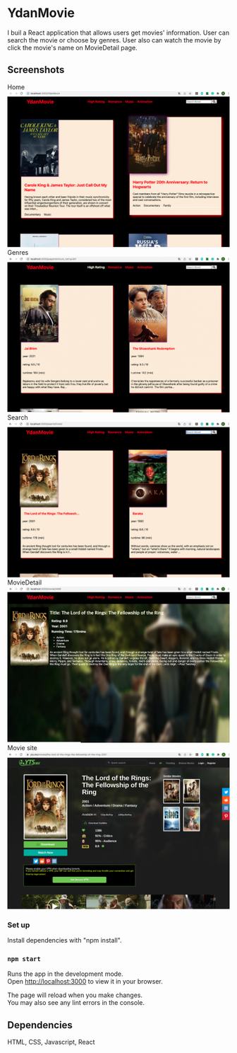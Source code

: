 # YdanMovie

I buil a React application that allows users get movies' information. User can search the movie or choose by genres.
User also can watch the movie by click the movie's name on MovieDetail page.

## Screenshots

Home
!["Homepage"](https://github.com/yhupaul/YdanMovie/blob/main/doc/Homepage.png)
Genres
!["Genres"](https://github.com/yhupaul/YdanMovie/blob/main/doc/Genres.png)
Search
!["Search"](https://github.com/yhupaul/YdanMovie/blob/main/doc/Search.png)
MovieDetail
!["MovieDetail"](https://github.com/yhupaul/YdanMovie/blob/main/doc/MovieDetail.png)
Movie site
!["Movie site"](https://github.com/yhupaul/YdanMovie/blob/main/doc/Movie%20site.png)


### Set up

Install dependencies with "npm install".

### `npm start`

Runs the app in the development mode.\
Open [http://localhost:3000](http://localhost:3000) to view it in your browser.

The page will reload when you make changes.\
You may also see any lint errors in the console.

## Dependencies

HTML, CSS, Javascript, React